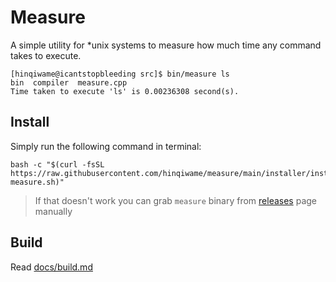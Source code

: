 # Measure
A simple utility for *unix systems to measure how much time any command takes to execute.
```
[hinqiwame@icantstopbleeding src]$ bin/measure ls
bin  compiler  measure.cpp
Time taken to execute 'ls' is 0.00236308 second(s).
```

## Install
Simply run the following command in terminal:
```
bash -c "$(curl -fsSL https://raw.githubusercontent.com/hinqiwame/measure/main/installer/install-measure.sh)"
```
> If that doesn't work you can grab `measure` binary from [releases](https://github.com/hinqiwame/measure/releases/latest) page manually
> 

## Build
Read [docs/build.md](https://github.com/hinqiwame/measure/blob/main/docs/build.md)
